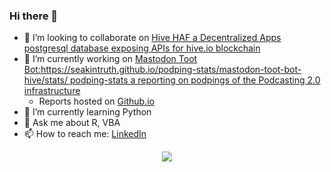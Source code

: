 ### Hi there 👋

- 👯 I’m looking to collaborate on [Hive HAF a Decentralized Apps postgresql database exposing APIs for hive.io blockchain](https://github.com/FreeBeings-io/haf-plug-play)
- 🔭 I’m currently working on [Mastodon Toot Bot:https://seakintruth.github.io/podping-stats/mastodon-toot-bot-hive/stats/ podping-stats a reporting on podpings of the Podcasting 2.0 infrastructure](https://github.com/seakintruth/podping-stats)
  - Reports hosted  on [Github.io](https://seakintruth.github.io/podping-stats/mastodon-toot-bot-hive/stats/) 
- 🌱 I’m currently learning Python
- 💬 Ask me about R, VBA
- 📫 How to reach me: [LinkedIn](https://www.linkedin.com/in/tojeremygerdes/)

<!--
**seakintruth/seakintruth** is a ✨ _special_ ✨ repository because its `README.md` (this file) appears on your GitHub profile.

Here are some ideas to get you started:

- 🔭 I’m currently working on ...
- 🌱 I’m currently learning Python, R, F# ...
- 👯 I’m looking to collaborate on ...
- 🤔 I’m looking for help with ...
- 💬 Ask me about ...
- 📫 How to reach me: ...
- 😄 Pronouns: ...
- ⚡ Fun fact: ...
-->



<p align="center">
  <a href="https://github-readme-stats.vercel.app/api?username=seakintruth&count_private=true&show_icons=true&include_all_commits=true&title_color=fff&icon_color=79ff97&text_color=9f9f9f&bg_color=151515">
    <img src="http://github-readme-stats.vercel.app/api?username=seakintruth&count_private=true&show_icons=true&include_all_commits=true&title_color=fff&icon_color=79ff97&text_color=9f9f9f&bg_color=151515" />
  </a>
</p>

